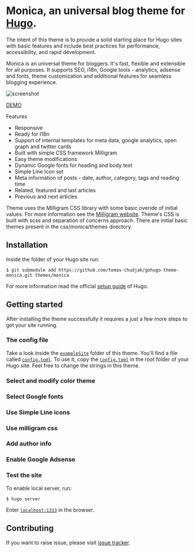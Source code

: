 # Monica, an universal blog theme for [Hugo](http://gohugo.io/).

The intent of this theme is to provide a solid starting place for Hugo sites with basic features and include best practices for performance, accessibility, and rapid development.

Monica is an universal theme for bloggers. It's fast, flexible and extensible for all purposes. It supports SEO, i18n, Google tools - analytics, adsense and fonts, theme customization and additional features for seamless blogging experience.

![screenshot](https://raw.githubusercontent.com/budparr/gohugo-theme-ananke/master/images/screenshot.png)

[DEMO](https://gohugo-ananke-theme-demo.netlify.com/)

Features

- Responsive
- Ready for I18n
- Support of internal templates for meta data, google analytics, open graph and twitter cards
- Built with simple CSS framework Milligram
- Easy theme modifications
- Dynamic Google fonts for heading and body text
- Simple Line Icon set
- Meta information of posts - date, author, category, tags and reading time
- Related, featured and last articles
- Previous and next articles

Theme uses the Milligram CSS library with some basic overide of initial values. For more information see the [Milligram website](https://milligram.io/). Theme's CSS is built with scss and separation of concerns approach. There are initial basic themes present in the css/monica/themes directory.


## Installation

Inside the folder of your Hugo site run:

    $ git submodule add https://github.com/tomas-chudjak/gohugo-theme-monica.git themes/monica

For more information read the official [setup guide](//gohugo.io/overview/installing/) of Hugo.



## Getting started

After installing the theme successfully it requires a just a few more steps to get your site running.


### The config file

Take a look inside the [`exampleSite`](https://github.com/tomas-chudjak/gohugo-theme-monica/tree/master/exampleSite) folder of this theme. You'll find a file called [`config.toml`](https://github.com/tomas-chudjak/gohugo-theme-monica/blob/master/exampleSite/config.toml). To use it, copy the [`config.toml`](https://github.com/tomas-chudjak/gohugo-theme-monica/blob/master/exampleSite/config.toml) in the root folder of your Hugo site. Feel free to change the strings in this theme.

### Select and modify color theme

### Select Google fonts

### Use Simple Line icons

### Use milligram css

### Add author info

### Enable Google Adsense


### Test the site

To enable local server, run:

`$ hugo server`

Enter [`localhost:1313`](http://localhost:1313/) in the browser.

## Contributing

If you want to raise issue, please visit [issue tracker](https://github.com/tomas-chudjak/gohugo-theme-monica/issues).
